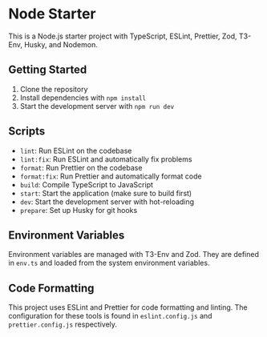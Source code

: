 # Node Starter

This is a Node.js starter project with TypeScript, ESLint, Prettier, Zod, T3-Env, Husky, and Nodemon.

## Getting Started

1. Clone the repository
2. Install dependencies with `npm install`
3. Start the development server with `npm run dev`

## Scripts

- `lint`: Run ESLint on the codebase
- `lint:fix`: Run ESLint and automatically fix problems
- `format`: Run Prettier on the codebase
- `format:fix`: Run Prettier and automatically format code
- `build`: Compile TypeScript to JavaScript
- `start`: Start the application (make sure to build first)
- `dev`: Start the development server with hot-reloading
- `prepare`: Set up Husky for git hooks

## Environment Variables

Environment variables are managed with T3-Env and Zod. They are defined in `env.ts` and loaded from the system environment variables.

## Code Formatting

This project uses ESLint and Prettier for code formatting and linting. The configuration for these tools is found in `eslint.config.js` and `prettier.config.js` respectively.
